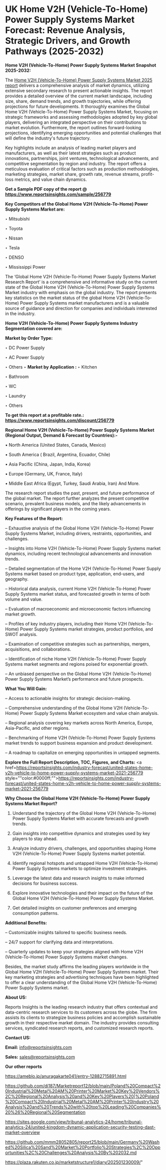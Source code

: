 # UK Home V2H (Vehicle-To-Home) Power Supply Systems Market Forecast: Revenue Analysis, Strategic Drivers, and Growth Pathways (2025-2032)

<strong>Home V2H (Vehicle-To-Home) Power Supply Systems Market Snapshot 2025-2032:</strong>

The <a href=https://www.reportsinsights.com/sample/256779>Home V2H (Vehicle-To-Home) Power Supply Systems Market 2025 report</a> delivers a comprehensive analysis of market dynamics, utilizing extensive secondary research to present actionable insights. The report provides a detailed overview of the current market landscape, including size, share, demand trends, and growth trajectories, while offering projections for future developments. It thoroughly examines the Global Home V2H (Vehicle-To-Home) Power Supply Systems Market, focusing on strategic frameworks and assessing methodologies adopted by key global players, delivering an integrated perspective on their contributions to market evolution. Furthermore, the report outlines forward-looking projections, identifying emerging opportunities and potential challenges that will define the industry's future trajectory.

Key highlights include an analysis of leading market players and manufacturers, as well as their latest strategies such as product innovations, partnerships, joint ventures, technological advancements, and competitive segmentation by region and industry. The report offers a meticulous evaluation of critical factors such as production methodologies, marketing strategies, market share, growth rate, revenue streams, profit-loss metrics, and value chain dynamics.

<strong>Get a Sample PDF copy of the report @ <a href=https://www.reportsinsights.com/sample/256779 style=color:#0000ff;>https://www.reportsinsights.com/sample/256779</a></strong>

<strong>Key Competitors of the Global Home V2H (Vehicle-To-Home) Power Supply Systems Market are:</strong>

‣ Mitsubishi

‣ Toyota

‣ Nissan

‣ Tesla

‣ DENSO

‣ Mississippi Power

The ‘Global Home V2H (Vehicle-To-Home) Power Supply Systems Market Research Report’ is a comprehensive and informative study on the current state of the Global Home V2H (Vehicle-To-Home) Power Supply Systems Market industry with emphasis on the global industry. The report presents key statistics on the market status of the global Home V2H (Vehicle-To-Home) Power Supply Systems market manufacturers and is a valuable source of guidance and direction for companies and individuals interested in the industry.

<strong>Home V2H (Vehicle-To-Home) Power Supply Systems Industry Segmentation covered are:</strong>

<strong>Market by Order Type: </strong>

‣ DC Power Supply

‣ AC Power Supply

‣ Others
‣ 
<strong>Market by Application :</strong>
‣ Kitchen

‣ Bathroom

‣ WC

‣ Laundry

‣ Others

<strong>To get this report at a profitable rate.: <a href=https://www.reportsinsights.com/discount/256779 style=color:#0000ff;>https://www.reportsinsights.com/discount/256779</a></strong>

<strong>Regional Home V2H (Vehicle-To-Home) Power Supply Systems Market (Regional Output, Demand &amp; Forecast by Countries):-</strong>

• North America (United States, Canada, Mexico)

• South America ( Brazil, Argentina, Ecuador, Chile)

• Asia Pacific (China, Japan, India, Korea)

• Europe (Germany, UK, France, Italy)

• Middle East Africa (Egypt, Turkey, Saudi Arabia, Iran) And More.

The research report studies the past, present, and future performance of the global market. The report further analyzes the present competitive scenario, prevalent business models, and the likely advancements in offerings by significant players in the coming years.

<strong>Key Features of the Report:</strong>

– Exhaustive analysis of the Global Home V2H (Vehicle-To-Home) Power Supply Systems Market, including drivers, restraints, opportunities, and challenges.

– Insights into Home V2H (Vehicle-To-Home) Power Supply Systems market dynamics, including recent technological advancements and innovation trends.

– Detailed segmentation of the Home V2H (Vehicle-To-Home) Power Supply Systems market based on product type, application, end-users, and geography.

– Historical data analysis, current Home V2H (Vehicle-To-Home) Power Supply Systems market status, and forecasted growth in terms of both volume and value.

– Evaluation of macroeconomic and microeconomic factors influencing market growth.

– Profiles of key industry players, including their Home V2H (Vehicle-To-Home) Power Supply Systems market strategies, product portfolios, and SWOT analysis.

– Examination of competitive strategies such as partnerships, mergers, acquisitions, and collaborations.

– Identification of niche Home V2H (Vehicle-To-Home) Power Supply Systems market segments and regions poised for exponential growth.

– An unbiased perspective on the Global Home V2H (Vehicle-To-Home) Power Supply Systems Market’s performance and future prospects.

<strong>What You Will Gain:</strong>

– Access to actionable insights for strategic decision-making.

– Comprehensive understanding of the Global Home V2H (Vehicle-To-Home) Power Supply Systems Market ecosystem and value chain analysis.

– Regional analysis covering key markets across North America, Europe, Asia-Pacific, and other regions.

– Benchmarking of Home V2H (Vehicle-To-Home) Power Supply Systems market trends to support business expansion and product development.

– A roadmap to capitalize on emerging opportunities in untapped segments.

<strong>Explore the Full Report Description, TOC, Figures, and Charts:</strong>
<a href=https://reportsinsights.com/industry-forecast/united-states-home-v2h-vehicle-to-home-power-supply-systems-market-2021-256779 style=""color:#0000ff;"">https://reportsinsights.com/industry-forecast/united-states-home-v2h-vehicle-to-home-power-supply-systems-market-2021-256779</a>

<strong>Why Choose the Global Home V2H (Vehicle-To-Home) Power Supply Systems Market Report?</strong>

1. Understand the trajectory of the Global Home V2H (Vehicle-To-Home) Power Supply Systems Market with accurate forecasts and growth trends.

2. Gain insights into competitive dynamics and strategies used by key players to stay ahead.

3. Analyze industry drivers, challenges, and opportunities shaping Home V2H (Vehicle-To-Home) Power Supply Systems market potential.

4. Identify regional hotspots and untapped Home V2H (Vehicle-To-Home) Power Supply Systems markets to optimize investment strategies.

5. Leverage the latest data and research insights to make informed decisions for business success.

6. Explore innovative technologies and their impact on the future of the Global Home V2H (Vehicle-To-Home) Power Supply Systems Market.

7. Get detailed insights on customer preferences and emerging consumption patterns.

<strong>Additional Benefits:</strong>

– Customizable insights tailored to specific business needs.

– 24/7 support for clarifying data and interpretations.

– Quarterly updates to keep your strategies aligned with Home V2H (Vehicle-To-Home) Power Supply Systems market changes.

Besides, the market study affirms the leading players worldwide in the Global Home V2H (Vehicle-To-Home) Power Supply Systems market. Their key marketing strategies and advertising techniques have been highlighted to offer a clear understanding of the Global Home V2H (Vehicle-To-Home) Power Supply Systems market.

<strong><strong>About US</strong>:</strong>

Reports Insights is the leading research industry that offers contextual and data-centric research services to its customers across the globe. The firm assists its clients to strategize business policies and accomplish sustainable growth in their respective market domain. The industry provides consulting services, syndicated research reports, and customized research reports.

<strong>Contact US:</strong>

<p class=><b>Email:</b> <a href=mailto:info@reportsinsights.com>info@reportsinsights.com</a></p>
<p class=><b>Sales:</b> <a href=mailto:sales@reportsinsights.com>sales@reportsinsights.com</a></p>

<strong>Our other reports</strong>

<a href=https://ameblo.jp/anuragakarte041/entry-12882715891.html>https://ameblo.jp/anuragakarte041/entry-12882715891.html</a>

<a href=https://github.com/di187/Marketreport12/blob/main/Poland%20Compact%20Industrial%20Metal%20AM%20Printer%20Market%20Key%20Vendors%2C%20Regional%20Analysis%20and%20Key%20Players%20|%20Poland%20Compact%20Industrial%20Metal%20AM%20Printer%20Industry%20Analysis%20and%20Trends%20with%20top%20Leading%20Companies%20%26%20Regional%20Segmentation>https://github.com/di187/Marketreport12/blob/main/Poland%20Compact%20Industrial%20Metal%20AM%20Printer%20Market%20Key%20Vendors%2C%20Regional%20Analysis%20and%20Key%20Players%20|%20Poland%20Compact%20Industrial%20Metal%20AM%20Printer%20Industry%20Analysis%20and%20Trends%20with%20top%20Leading%20Companies%20%26%20Regional%20Segmentation</a>

<a href=https://sites.google.com/view/tribunal-analytics-24/home/tribunal-analytics-24/united-kingdom-dynamic-application-security-testing-dast-market-overview>https://sites.google.com/view/tribunal-analytics-24/home/tribunal-analytics-24/united-kingdom-dynamic-application-security-testing-dast-market-overview</a>

<a href=https://github.com/mmm28052805/report25/blob/main/Germany%20Washed%20Silica%20Sand%20Market%20Portfolio%20Strategies%2C%20Opportunities%2C%20Challenges%20Analysis%20By%202032.md>https://github.com/mmm28052805/report25/blob/main/Germany%20Washed%20Silica%20Sand%20Market%20Portfolio%20Strategies%2C%20Opportunities%2C%20Challenges%20Analysis%20By%202032.md</a>

<a href=https://plaza.rakuten.co.jp/marketstructure1/diary/202501230009/>https://plaza.rakuten.co.jp/marketstructure1/diary/202501230009/</a>"
